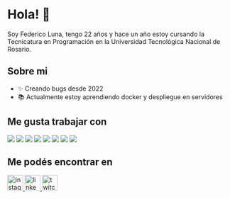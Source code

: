 <h1>Hola! 👋</h1>
<p>Soy Federico Luna, tengo 22 años y hace un año estoy cursando la Tecnicatura en Programación en la Universidad Tecnológica Nacional de Rosario.</p>

## Sobre mi
- ✨ Creando bugs desde 2022
- 📚 Actualmente estoy aprendiendo docker y despliegue en servidores

## Me gusta trabajar con
<div align="left">
  <img src="https://img.shields.io/badge/-Typescript-3178C6?style=flat&logo=typescript&logoColor=ffffff">
  <img src="https://img.shields.io/badge/-Next-000000?style=flat&logo=nextdotjs&logoColor=ffffff">
  <img src="http://img.shields.io/badge/-Tailwind-38bdf8?style=flat&logo=tailwindcss&logoColor=white">
  <img src="http://img.shields.io/badge/-ShadCN-000000?style=flat&logo=shadcnui&logoColor=white">
  <img src="http://img.shields.io/badge/-Figma-F24E1E?style=flat&logo=figma&logoColor=white">
  <img src="http://img.shields.io/badge/-Prisma-2D3748?style=flat&logo=prisma&logoColor=white">
  <img src="https://img.shields.io/badge/-Postgres-4169E1?style=flat&logo=postgresql&logoColor=FFFFFF">
  <img src="http://img.shields.io/badge/-Git-F1502F?style=flat&logo=git&logoColor=FFFFFF">
</div>

## Me podés encontrar en
<div align="left">
  <a href="https://x.com/FedericoLunaDev" target="_blank" >
    <img src="https://img.shields.io/static/v1?message=X&logo=x&label=&color=000000&logoColor=white&labelColor=&style=for-the-badge" height="35" alt="instagram logo"  />
  </a>
  <a href="https://www.linkedin.com/in/federico-luna-dev/" target="_blank" >
    <img src="https://img.shields.io/static/v1?message=LinkedIn&logo=linkedin&label=&color=0077B5&logoColor=white&labelColor=&style=for-the-badge" height="35" alt="linkedin logo"  />
  </a>
  <a href="https://federicoluna.me" target="_blank" >
    <img src="https://img.shields.io/static/v1?message=Portfolio&label=&color=242427&logoColor=white&labelColor=&style=for-the-badge" height="35" alt="twitch logo"  />
  </a>
</div>




